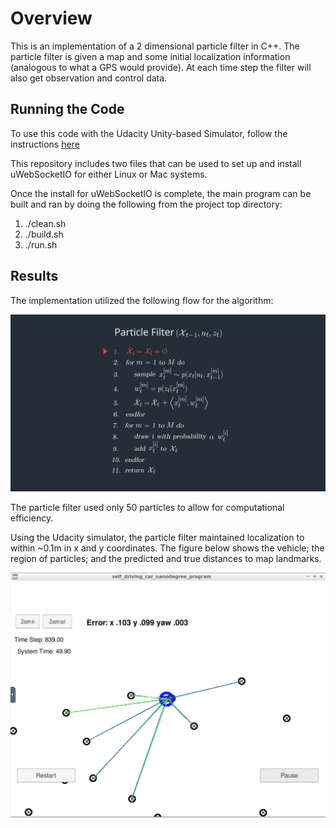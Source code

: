[//]: # (Image References)

[image1]: ./simulation.png "Model Visualization"
[image2]: ./pf_flow.png "Particle filter Flow"

# Overview
This is an implementation of a 2 dimensional particle filter in C++. The particle filter is given a map and some initial localization information (analogous to what a GPS would provide). At each time step the filter will also get observation and control data.

## Running the Code
To use this code with the Udacity Unity-based Simulator, follow the instructions [here](https://github.com/udacity/self-driving-car-sim/releases)

This repository includes two files that can be used to set up and install uWebSocketIO for either Linux or Mac systems. 

Once the install for uWebSocketIO is complete, the main program can be built and ran by doing the following from the project top directory:

1. ./clean.sh
2. ./build.sh
3. ./run.sh

## Results

The implementation utilized the following flow for the algorithm:

![alt text][image2]

The particle filter used only 50 particles to allow for computational efficiency. 

Using the Udacity simulator, the particle filter maintained localization to within ~0.1m in x and y coordinates. The figure below shows the vehicle; the region of particles; and the predicted and true distances to map landmarks.

![alt text][image1]